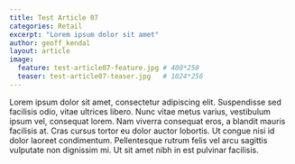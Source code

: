 ```yaml
---
title: Test Article 07
categories: Retail
excerpt: "Lorem ipsum dolor sit amet"
author: geoff_kendal
layout: article
image: 
  feature: test-article07-feature.jpg # 400*250
  teaser: test-article07-teaser.jpg   # 1024*256
---
```


Lorem ipsum dolor sit amet, consectetur adipiscing elit. Suspendisse sed facilisis odio, vitae ultrices libero. Nunc vitae metus varius, vestibulum ipsum vel, consequat lorem. Nam viverra consequat eros, a blandit mauris facilisis at. Cras cursus tortor eu dolor auctor lobortis. Ut congue nisi id dolor laoreet condimentum. Pellentesque rutrum felis vel arcu sagittis vulputate non dignissim mi. Ut sit amet nibh in est pulvinar facilisis.
